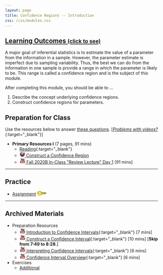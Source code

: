 ```yaml
---
layout: page
title: Confidence Regions -- Introduction
css: /css/modules.css
---
```


<div class="panel-group-ILOs">
  <div class="panel panel-default">
    <div class="panel-heading">
      <h2 class="panel-title">
        <a data-toggle="collapse" href="#ILOs">Learning Outcomes <small>(click to see)</small></a>
      </h2>
    </div>
    <div id="ILOs" class="panel-collapse collapse">
      <div class="panel-body">
A major goal of inferential statistics is to estimate the value of a parameter from the information in a sample.  However, the parameter estimate is imperfect due to sampling variability.  Thus, the best we can do from the information in one sample is provide a range in which the parameter is likely to be.  This range is called a confidence region and is the subject of this module.

<p>After completing this module, you should be able to ...</p>

<ol>
  <li>Describe the concept underlying confidence regions.</li>
  <li>Construct confidence regions for parameters.</li>
</ol>
      </div>
    </div>
  </div>
</div>

## Preparation for Class
Use the resources below to answer [these questions](Prep/ConfRegions1). [[*Problems with videos?*](../resources/FAQs/videos){:target="_blank"}]

* **Primary Resources I** (7 pages, 91 mins)
  * [Reading](http://derekogle.com/Book107/ConfRegions1.html){:target="_blank"}
  * [![Web](../img/web.png) Construct a Confidence Region](Explanations/Calc_CI_Z)
  * [![YouTube](../img/youtube.png) Fall 2020B In-Class "Review Lecture" Day 1](https://youtu.be/7lguAsr1ebY) [91 mins]

----

## Practice

* [Assignment](CE/ConfRegions1_CE1) [![Decoration](../img/key.png)](CE/KEY_ConfRegions1_CE1.html)

----

## Archived Materials

* Preparation Resources
  * [![YouTube](../img/youtube.png) Introduction to Confidence Intervals](https://www.youtube.com/watch?v=27iSnzss2wM){:target="_blank"} [7 mins]
  * [![YouTube Link](../img/youtube.png) Construct a Confidence Interval](https://www.youtube.com/watch?v=KG921rfbTDw){:target="_blank"} [10 mins] [**Skip from 7:49 to 8:28.**]
  * [![YouTube](../img/youtube.png) Interpreting Confidence Intervals](https://www.youtube.com/watch?v=JYP6gc--sGQ){:target="_blank"} [6 mins]
  * [![YouTube](../img/youtube.png) Confidence Interval Overview](https://www.youtube.com/watch?v=FUaXoKdCre4){:target="_blank"} [6 mins]
* Exercises
  * [Additional](CE/ConfRegions1_CE2)
